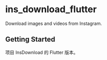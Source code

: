 # ins_download_flutter

Download images and videos from Instagram.

## Getting Started

项目 InsDownload 的 Flutter 版本。
